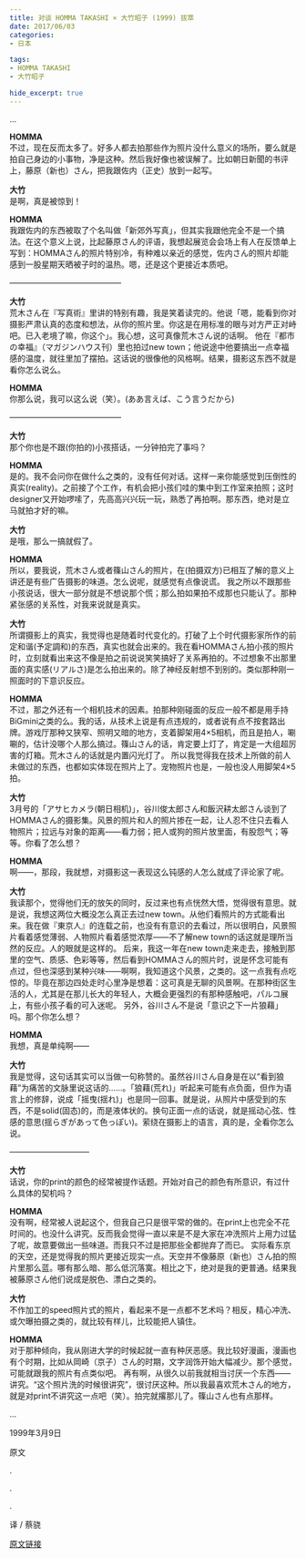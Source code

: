 ```yaml
---
title: 对谈 HOMMA TAKASHI × 大竹昭子 (1999) 拔萃
date: 2017/06/03
categories:
- 日本

tags:
- HOMMA TAKASHI
- 大竹昭子

hide_excerpt: true
---
```


> 



<!--more-->

...
 
**HOMMA**  
不过，现在反而太多了。好多人都去拍那些作为照片没什么意义的场所，要么就是拍自己身边的小事物，净是这种。然后我好像也被误解了。比如朝日新聞的书评上，藤原（新也）さん，把我跟佐内（正史）放到一起写。
 
**大竹**  
是啊，真是被惊到！
 
**HOMMA**  
我跟佐内的东西被取了个名叫做「新郊外写真」，但其实我跟他完全不是一个搞法。在这个意义上说，比起藤原さん的评语，我想起展览会会场上有人在反馈单上写到：HOMMAさん的照片特别冷，有种难以亲近的感觉，佐内さん的照片却能感到一股星期天晒被子时的温热。嗯，还是这个更接近本质吧。
 
——————————————
 
**大竹**  
荒木さん在『写真術』里讲的特别有趣，我是笑着读完的。他说「嗯，能看到你对摄影严肃认真的态度和想法，从你的照片里。你这是在用标准的眼与对方严正对峙吧。已入老境了嘛，你这个」。我心想，这可真像荒木さん说的话啊。
他在『都市の幸福』（マガジンハウス刊）里也拍过new town；他说途中他要搞出一点幸福感的温度，就往里加了摆拍。这话说的很像他的风格啊。结果，摄影这东西不就是看你怎么说么。
 
**HOMMA**  
你那么说，我可以这么说（笑）。(ああ言えば、こう言うだから)
 
——————————————
 
**大竹**  
那个你也是不跟(你拍的)小孩搭话，一分钟拍完了事吗？
 
**HOMMA**  
是的。我不会问你在做什么之类的，没有任何对话。这样一来你能感觉到压倒性的真实(reality)。之前接了个工作，有机会把小孩们哇的集中到工作室来拍照；这时designer又开始啰嗦了，先高高兴兴玩一玩，熟悉了再拍啊。那东西，绝对是立马就拍才好的嘛。
 
**大竹**  
是哦，那么一搞就假了。
 
**HOMMA**  
所以，要我说，荒木さん或者篠山さん的照片，在(拍摄双方)已相互了解的意义上讲还是有些广告摄影的味道。怎么说呢，就感觉有点像说谎。
我之所以不跟那些小孩说话，很大一部分就是不想说那个慌；那么拍如果拍不成那也只能认了。那种紧张感的关系性，对我来说就是真实。
 
**大竹**  
所谓摄影上的真实，我觉得也是随着时代变化的。打破了上个时代摄影家所作的前定和谐(予定調和)的东西，真实也就会出来的。我在看HOMMAさん拍小孩的照片时，立刻就看出来这不像是拍之前说说笑笑搞好了关系再拍的。不过想象不出那里面的真实感(リアルさ)是怎么拍出来的。除了神经反射想不到别的。类似那种刚一照面时的下意识反应。
 
**HOMMA**  
不过，那之外还有一个相机技术的因素。拍那种刚碰面的反应一般不都是用手持BiGmini之类的么。我的话，从技术上说是有点违规的，或者说有点不按套路出牌。游戏厅那种又狭窄、照明又暗的地方，支着脚架用4×5相机，而且是拍人，唰唰的，估计没哪个人那么搞过。篠山さん的话，肯定要上灯了，肯定是一大组超厉害的灯箱。荒木さん的话就是内置闪光灯了。
所以我觉得我在技术上所做的前人未做过的东西，也都如实体现在照片上了。宠物照片也是，一般也没人用脚架4×5拍。
 
**大竹**  
3月号的「アサヒカメラ(朝日相机)」，谷川俊太郎さん和飯沢耕太郎さん谈到了HOMMAさん的摄影集。风景的照片和人的照片掺在一起，让人忍不住只去看人物照片；拉远与对象的距离——看力弱；把人或狗的照片放里面，有股怨气；等等。你看了怎么想？
 
**HOMMA**  
啊——，那段，我就想，对摄影这一表现这么钝感的人怎么就成了评论家了呢。
 
**大竹**  
我读那个，觉得他们无的放矢的同时，反过来也有点恍然大悟，觉得很有意思。就是说，我想这两位大概没怎么真正去过new town。从他们看照片的方式能看出来。我在做『東京人』的连载之前，也没有有意识的去看过，所以很明白，风景照片看着感觉薄弱、人物照片看着感觉浓厚——不了解new town的话这就是理所当然的反应。人的眼就是这样的。
后来，我这一年在new town走来走去，接触到那里的空气、质感、色彩等等，然后看到HOMMAさん的照片时，说是怀念可能有点过，但也深感到某种兴味——啊啊，我知道这个风景，之类的。这一点我有点吃惊的。毕竟在那边四处走时心里净是想着：这可真是无聊的风景啊。在那种街区生活的人，尤其是在那儿长大的年轻人，大概会更强烈的有那种感触吧，パルコ展上，有些小孩子看的可入迷呢。
另外，谷川さん不是说「意识之下一片狼藉」吗。那个你怎么想？
 
**HOMMA**  
我想，真是单纯啊——
 
**大竹**  
我是觉得，这句话其实可以当做一句称赞的。虽然谷川さん自身是在以“看到狼藉”为痛苦的文脉里说这话的……。「狼藉(荒れ)」听起来可能有点负面，但作为语言上的修辞，说成「摇曳(揺れ)」也是同一回事。就是说，从照片中感受到的东西，不是solid(固态)的，而是液体状的。换句正面一点的话说，就是摇动心弦、性感的意思(揺らぎがあって色っぽい)。萦绕在摄影上的语言，真的是，全看你怎么说。
 
——————————
 
**大竹**  
话说，你的print的颜色的经常被提作话题。开始对自己的颜色有所意识，有过什么具体的契机吗？
 
**HOMMA**  
没有啊，经常被人说起这个，但我自己只是很平常的做的。在print上也完全不花时间的。也没什么讲究。反而我会觉得一直以来是不是大家在冲洗照片上用力过猛了呢，故意要做出一些味道。而我只不过是把那些全都抛弃了而已。
实际看东京的天空，还是觉得我的照片更接近现实一点。天空并不像藤原（新也）さん拍的照片里那么蓝。哪有那么暗、那么低沉落寞。相比之下，绝对是我的更普通。结果我被藤原さん他们说成是脱色、漂白之类的。
 
**大竹**  
不作加工的speed照片式的照片，看起来不是一点都不艺术吗？相反，精心冲洗、或欠曝拍摄之类的，就比较有样儿，比较能把人镇住。
 
 
**HOMMA**  
对于那种倾向，我从刚进大学的时候起就一直有种厌恶感。我比较好漫画，漫画也有个时期，比如从岡崎（京子）さん的时期，文字润饰开始大幅减少。那个感觉，可能就跟我的照片有点类似吧。
再有啊，从很久以前我就相当讨厌一个东西——讲究。“这个照片洗的时候很讲究”，很讨厌这种。所以我最喜欢荒木さん的地方，就是对print不讲究这一点吧（笑）。拍完就撂那儿了。篠山さん也有点那样。
 
...
 
 
1999年3月9日

原文



.

.

.

译 / 蔡骁

[原文链接](http://d.hatena.ne.jp/n-291/20090726/p6)